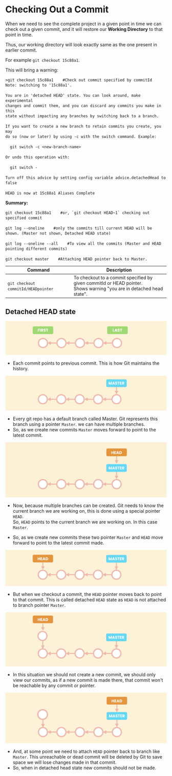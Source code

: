 # Checking Out a Commit

When we need to see the complete project in a given point in time we can check out a given commit, and it will restore our **Working Directory** to that point in time. 

Thus, our working directory will look exactly same as the one present in earlier commit.

For example `git checkout 15c88a1`.

This will bring a warning:

```shell
>git checkout 15c88a1    #Check out commit specified by commitId
Note: switching to '15c88a1'.

You are in 'detached HEAD' state. You can look around, make experimental
changes and commit them, and you can discard any commits you make in this
state without impacting any branches by switching back to a branch.

If you want to create a new branch to retain commits you create, you may
do so (now or later) by using -c with the switch command. Example:

  git switch -c <new-branch-name>

Or undo this operation with:

  git switch -

Turn off this advice by setting config variable advice.detachedHead to false

HEAD is now at 15c88a1 Aliases Complete

```
**Summary:**

```shell
git checkout 15c88a1    #or, `git checkout HEAD~1` checking out specified commit

git log --oneline    #only the commits till current HEAD will be shown. (Master not shown, Detached HEAD state)

git log --oneline --all    #To view all the commits (Master and HEAD pointing different commits)

git checkout master    #Attaching HEAD pointer back to Master.
```

| Command                             | Description                                                                                                                |
|-------------------------------------|----------------------------------------------------------------------------------------------------------------------------|
| `git checkout commitId/HEADpointer` | To checkout to a commit specified by given commitId or HEAD pointer. <br/> Shows warning "you are in detached head state". |


## Detached HEAD state

![](./images/Screenshot23.png)

- Each commit points to previous commit. This is how Git maintains the history.

![](./images/Screenshot24.png)
- Every git repo has a default branch called Master. Git represents this branch using a pointer `Master`. we can have multiple branches.
- So, as we create new commits `Master` moves forward to point to the latest commit.

![](./images/Screenshot28.png)
- Now, because multiple branches can be created. Git needs to know the current branch we are working on, this is done using a special pointer `HEAD`. <br> 
So, `HEAD` points to the current branch we are working on. In this case `Master`.

- So, as we create new commits these two pointer `Master` and `HEAD` move forward to point to the latest commit made.

![](./images/Screenshot25.png)

- But when we checkout a commit, the `HEAD` pointer moves back to point to that commit. This is called detached `HEAD` state as `HEAD` is not attached to branch pointer `Master`.

![](./images/Screenshot26.png)
- In this situation we should not create a new commit, we should only view our commits, as if a new commit is made there, that commit won't be reachable by any commit or pointer. 

![](./images/Screenshot27.png)
- And, at some point we need to attach `HEAD` pointer back to branch like `Master`. This unreachable or dead commit will be deleted by Git to save space we will lose changes made in that commit.
- So, when in detached head state new commits should not be made.
